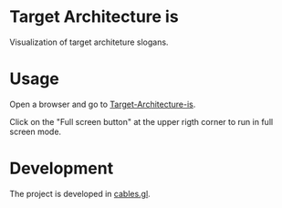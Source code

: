 # Target Architecture is
Visualization of target architeture slogans. 

# Usage
Open a browser and go to [Target-Architecture-is](https://athrane.github.io/target-architecture-is).

Click on the "Full screen button" at the upper rigth corner to run in full screen mode. 

# Development
The project is developed in [cables.gl](https://cables.gl/home).
